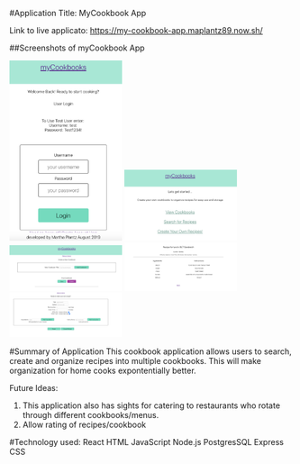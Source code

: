 #Application Title: MyCookbook App

Link to live applicato: https://my-cookbook-app.maplantz89.now.sh/

##Screenshots of myCookbook App

<img src="images/loginPage.png" width="200">

<img src="images/landingPage.png" width="200">

<img src="images/cookbookPage.png" width="200">

<img src="images/recipePage.png" width="200">

<img src="images/addForm.png" width="200">

#Summary of Application
This cookbook application allows users to search, create and organize recipes into multiple cookbooks. This will make organization for home cooks expontentially better. 

Future Ideas:
1. This application also has sights for catering to restaurants who rotate through different cookbooks/menus. 
2. Allow rating of recipes/cookbook 

#Technology used: 
React 
HTML
JavaScript
Node.js
PostgresSQL
Express
CSS